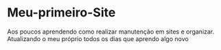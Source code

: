# Meu-primeiro-Site
Aos poucos aprendendo como realizar manutenção em sites e organizar. Atualizando o meu próprio todos os dias que aprendo algo novo
